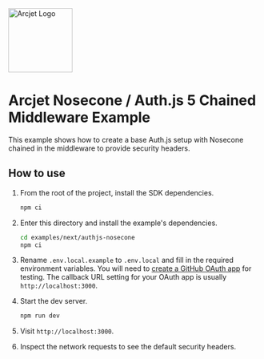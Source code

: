 <a href="https://arcjet.com" target="_arcjet-home">
  <picture>
    <source media="(prefers-color-scheme: dark)" srcset="https://arcjet.com/logo/arcjet-dark-lockup-voyage-horizontal.svg">
    <img src="https://arcjet.com/logo/arcjet-light-lockup-voyage-horizontal.svg" alt="Arcjet Logo" height="128" width="auto">
  </picture>
</a>

# Arcjet Nosecone / Auth.js 5 Chained Middleware Example

This example shows how to create a base Auth.js setup with Nosecone chained in
the middleware to provide security headers.

## How to use

1. From the root of the project, install the SDK dependencies.

   ```bash
   npm ci
   ```

2. Enter this directory and install the example's dependencies.

   ```bash
   cd examples/next/authjs-nosecone
   npm ci
   ```

3. Rename `.env.local.example` to `.env.local` and fill in the required
   environment variables. You will need to [create a GitHub OAuth
   app](https://github.com/settings/applications) for testing. The callback URL
   setting for your OAuth app is usually `http://localhost:3000`.

4. Start the dev server.

   ```bash
   npm run dev
   ```

5. Visit `http://localhost:3000`.
6. Inspect the network requests to see the default security headers.
